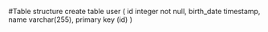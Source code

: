  
 #Table structure
 create table user (
 id integer not null,
  birth_date timestamp,
   name varchar(255),
    primary key (id)
    )